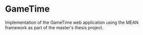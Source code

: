 # GameTime
Implementation of the GameTime web application using the MEAN framework as part of the master's thesis project.
